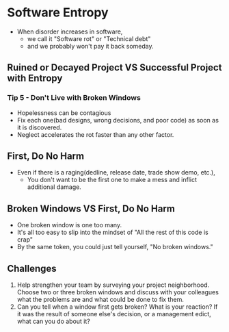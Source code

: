 # Software Entropy

- When disorder increases in software,
  - we call it "Software rot" or "Technical debt"
  - and we probably won't pay it back someday.

## Ruined or Decayed Project VS Successful Project with Entropy

### Tip 5 - Don't Live with Broken Windows
- Hopelessness can be contagious
- Fix each one(bad designs, wrong decisions, and poor code) as soon as it is discovered.
- Neglect accelerates the rot faster than any other factor.

## First, Do No Harm
- Even if there is a raging(dedline, release date, trade show demo, etc.),
  - You don't want to be the first one to make a mess and inflict additional damage.

## Broken Windows VS First, Do No Harm
- One broken window is one too many.
- It's all too easy to slip into the mindset of "All the rest of this code is crap"
- By the same token, you could just tell yourself, "No broken windows."

## Challenges
1. Help strengthen your team by surveying your project neighborhood. Choose two or three broken windows and discuss with your colleagues what the problems are and what could be done to fix them.
2. Can you tell when a window first gets broken? What is your reaction? If it was the result of someone else's decision, or a management edict, what can you do about it?